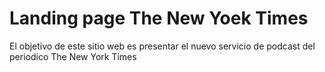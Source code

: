 # Landing page The New Yoek Times
El objetivo de este sitio web es presentar el nuevo servicio de podcast del periodico The New York Times